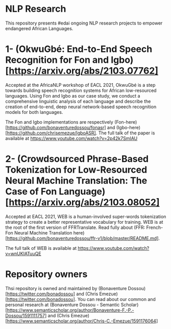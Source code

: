 # NLP Research

This repository presents #edai ongoing NLP research projects to empower endangered African Languages.

# 1- (OkwuGbé: End-to-End Speech Recognition for Fon and Igbo)[https://arxiv.org/abs/2103.07762]
Accepted at the AfricaNLP workshop of EACL 2021, OkwuGbé is a step towards building speech recognition systems for African low-resourced languages. Using Fon and Igbo as our case study, we conduct a comprehensive linguistic analysis of each language and describe the creation of end-to-end, deep neural network-based speech recognition models for both languages.

The Fon and Igbo implementations are respectively (Fon-here)[https://github.com/bonaventuredossou/fonasr] and (Igbo-here)[https://github.com/chrisemezue/IgboASR]. The full talk of the paper is available at https://www.youtube.com/watch?v=2p42k7SmIAU

# 2- (Crowdsourced Phrase-Based Tokenization for Low-Resourced Neural Machine Translation: The Case of Fon Language)[https://arxiv.org/abs/2103.08052]
Accepted at EACL 2021, WEB is a human-involved super-words tokenization strategy to create a better representative vocabulary for training. WEB is at the root of the first version of FFRTranslate. Read fully about (FFR: French-Fon Neural Machine Translation here)[https://github.com/bonaventuredossou/ffr-v1/blob/master/README.md].

The full talk of WEB is available at https://www.youtube.com/watch?v=wnUKIATuuQE


# Repository owners

Thsi repository is owned and maintained by (Bonaventure Dossou)[https://twitter.com/bonadossou] and (Chris Emezue)[https://twitter.com/bonadossou]. You can read about our common and personal research at (Bonaventure Dossou - Semantic Scholar)[https://www.semanticscholar.org/author/Bonaventure-F.-P.-Dossou/1591111757] and (Chris Emezue)[https://www.semanticscholar.org/author/Chris-C.-Emezue/1591176064]


